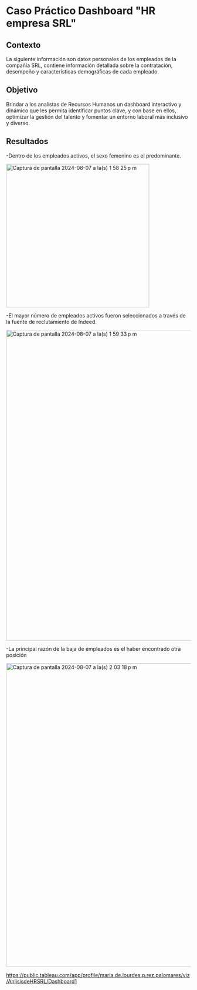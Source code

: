 # Caso Práctico Dashboard "HR empresa SRL"

## Contexto
La siguiente información son datos personales de los empleados de la compañía SRL, contiene información detallada sobre la contratación, desempeño y características demográficas de cada empleado.

## Objetivo
Brindar a los analistas de Recursos Humanos un dashboard interactivo y dinámico que les permita identificar puntos clave, y con base en ellos, optimizar la gestión del talento y fomentar un entorno laboral más inclusivo y diverso.


## Resultados
-Dentro de los empleados activos, el sexo femenino es el predominante.

<img width="390" alt="Captura de pantalla 2024-08-07 a la(s) 1 58 25 p m" src="https://github.com/user-attachments/assets/625a34a5-8869-4873-9d7a-82dd8aeb769f">

-El mayor número de empleados activos fueron seleccionados a través de la fuente de reclutamiento de Indeed.

<img width="845" alt="Captura de pantalla 2024-08-07 a la(s) 1 59 33 p m" src="https://github.com/user-attachments/assets/dad7b6e2-b49c-4730-aeaa-dbe3abc2f1c4">

-La principal razón de la baja de empleados es el haber encontrado otra posición

<img width="826" alt="Captura de pantalla 2024-08-07 a la(s) 2 03 18 p m" src="https://github.com/user-attachments/assets/9326a564-ff31-4509-8a85-4911d7a18172">

https://public.tableau.com/app/profile/maria.de.lourdes.p.rez.palomares/viz/AnlisisdeHRSRL/Dashboard1
